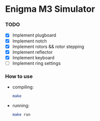 # Enigma M3 Simulator

### TODO
- [x] Implement plugboard
- [x] Implement notch
- [x] Implement rotors && rotor stepping
- [x] Implement reflector
- [x] Implement keyboard
- [ ] Implement ring settings

### How to use
- compiling:
    ```bash
    make
    ```
- running: 
    ```bash
    make run
    ```
